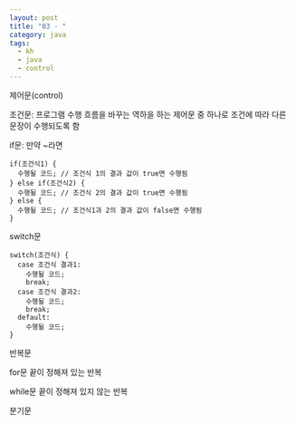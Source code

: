 ```yaml
---
layout: post
title: "03 - "
category: java
tags: 
  - kh
  - java
  - control
---
```


제어문(control)


조건문: 프로그램 수행 흐름을 바꾸는 역하을 하는 제어문 중 하나로 조건에 따라 다른 문장이 수행되도록 함

if문: 만약 ~라면
```
if(조건식1) {
  수행될 코드; // 조건식 1의 결과 값이 true면 수행됨
} else if(조건식2) {
  수행될 코드; // 조건식 2의 결과 값이 true면 수행됨
} else {
  수행될 코드; // 조건식1과 2의 결과 값이 false면 수행됨
}
```

switch문
```
switch(조건식) {
  case 조건식 결과1:
    수행될 코드;
    break;
  case 조건식 결과2:
    수행될 코드;
    break;
  default:
    수행될 코드;
}
```


반복문

for문
끝이 정해져 있는 반복


while문
끝이 정해져 있지 않는 반복



분기문



